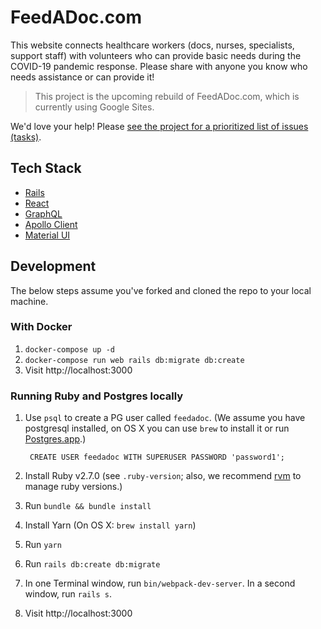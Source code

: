 # FeedADoc.com

This website connects healthcare workers (docs, nurses, specialists, support staff) with volunteers who can provide basic needs during the COVID-19 pandemic response. Please share with anyone you know who needs assistance or can provide it!

> This project is the upcoming rebuild of FeedADoc.com, which is currently using Google Sites.

We'd love your help! Please [see the project for a prioritized list of issues (tasks)](https://github.com/cantino/feedadoc/projects/1).

## Tech Stack

* [Rails](https://rubyonrails.org/)
* [React](https://reactjs.org/)
* [GraphQL](https://graphql-ruby.org/)
* [Apollo Client](https://www.apollographql.com/docs/react/)
* [Material UI](https://material-ui.com/)

## Development
The below steps assume you've forked and cloned the repo to your local machine.

### With Docker
1. `docker-compose up -d`
2. `docker-compose run web rails db:migrate db:create`
3. Visit http://localhost:3000

### Running Ruby and Postgres locally
1. Use `psql` to create a PG user called `feedadoc`. (We assume you have postgresql installed, on OS X you can use `brew` to install it or run [Postgres.app](https://postgresapp.com/).)

        CREATE USER feedadoc WITH SUPERUSER PASSWORD 'password1';

2. Install Ruby v2.7.0 (see `.ruby-version`; also, we recommend [rvm](https://rvm.io/rvm/install) to manage ruby versions.)
3. Run `bundle && bundle install`
4. Install Yarn (On OS X: `brew install yarn`)
5. Run `yarn`
6. Run `rails db:create db:migrate`
7. In one Terminal window, run `bin/webpack-dev-server`. In a second window, run `rails s`.
8. Visit http://localhost:3000

